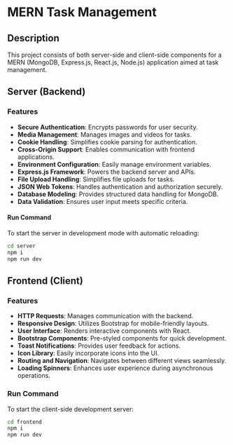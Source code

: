 # MERN Task Management

## Description

This project consists of both server-side and client-side components for a MERN (MongoDB, Express.js, React.js, Node.js) application aimed at task management.

## Server (Backend)

### Features

- **Secure Authentication**: Encrypts passwords for user security.
- **Media Management**: Manages images and videos for tasks.
- **Cookie Handling**: Simplifies cookie parsing for authentication.
- **Cross-Origin Support**: Enables communication with frontend applications.
- **Environment Configuration**: Easily manage environment variables.
- **Express.js Framework**: Powers the backend server and APIs.
- **File Upload Handling**: Simplifies file uploads for tasks.
- **JSON Web Tokens**: Handles authentication and authorization securely.
- **Database Modeling**: Provides structured data handling for MongoDB.
- **Data Validation**: Ensures user input meets specific criteria.

#### Run Command

To start the server in development mode with automatic reloading:

````bash
cd server
npm i
npm run dev
````

## Frontend (Client)

### Features

- **HTTP Requests**: Manages communication with the backend.
- **Responsive Design**: Utilizes Bootstrap for mobile-friendly layouts.
- **User Interface**: Renders interactive components with React.
- **Bootstrap Components**: Pre-styled components for quick development.
- **Toast Notifications**: Provides user feedback for actions.
- **Icon Library**: Easily incorporate icons into the UI.
- **Routing and Navigation**: Navigates between different views seamlessly.
- **Loading Spinners**: Enhances user experience during asynchronous operations.

### Run Command

To start the client-side development server:

```bash
cd frontend
npm i
npm run dev
```


